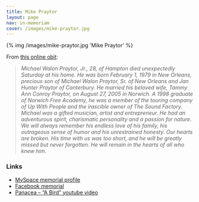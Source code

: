 ```yaml
---
title: Mike Praytor
layout: page
nav: in-memoriam
cover: /images/mike-praytor.jpg
---
```


{% img /images/mike-praytor.jpg 'Mike Praytor' %}

From [this online obit][1]:

 [1]: http://www.mydeathspace.com/article/2008/02/07/Michael_Praytor,_Jr_(28)_was_found_dead_in_his_home_and_it_is_thought_he_committed_suicide

> *Michael Walon Praytor, Jr., 28, of Hampton died unexpectedly Saturday at his home. He was born February 1, 1979 in New Orleans, precious son of Michael Walon Praytor, Sr. of New Orleans and Jan Hunter Praytor of Canterbury. He married his beloved wife, Tammy Ann Conroy Praytor, on August 27, 2005 in Norwich. A 1998 graduate of Norwich Free Academy, he was a member of the touring company of Up With People and the irascible owner of The Sound Factory. Michael was a gifted musician, artist and entrepreneur. He had an adventurous spirit, charismatic personality and a passion for nature. We will always remember his endless love of his family, his outrageous sense of humor and his unrestrained honesty. Our hearts are broken. His time with us was too short, and he will be greatly missed but never forgotten. He will remain in the hearts of all who knew him.*

### Links 

* [MySpace memorial profile][2]
* [Facebook memorial][3]
* [Panacea – “A Bird” youtube video][4]

 [2]: http://www.myspace.com/mikepraytor
 [3]: http://www.facebook.com/group.php?gid=2305530257
 [4]: http://www.youtube.com/watch?v=ZxRuIektqVY
